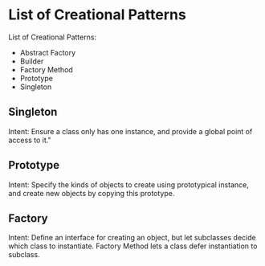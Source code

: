 # List of Creational Patterns

List of Creational Patterns:

- Abstract Factory
- Builder
- Factory Method
- Prototype
- Singleton

## Singleton

Intent: Ensure a class only has one instance, and provide a global point of access to it."

## Prototype

Intent: Specify the kinds of objects to create using prototypical instance, and create new objects by copying this prototype.

## Factory

Intent: Define an interface for creating an object, but let subclasses decide which class to instantiate. Factory Method lets a class defer instantiation to subclass.
